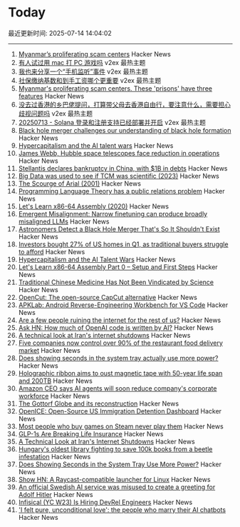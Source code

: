 # Today

最近更新时间: 2025-07-14 14:04:02

--- 
1. [Myanmar’s proliferating scam centers](https://asia.nikkei.com/static/vdata/infographics/myanmar-scam-centers/) Hacker News
2. [有人试过用 mac 打 PC 游戏吗](https://www.v2ex.com/t/1145007) v2ex 最热主题
3. [我也来分享一个“手机监听”事件](https://www.v2ex.com/t/1144996) v2ex 最热主题
4. [社保缴纳基数和到手工资哪个更重要](https://www.v2ex.com/t/1144989) v2ex 最热主题
5. [Myanmar's proliferating scam centers. These 'prisons' have three features](https://asia.nikkei.com/static/vdata/infographics/myanmar-scam-centers/) Hacker News
6. [没去过香港的乡巴佬提问，打算带父母去香港自由行，要注意什么，需要担心歧视问题吗](https://www.v2ex.com/t/1144987) v2ex 最热主题
7. [20250713 - Solana 登录和注册支持已经部署并开启](https://www.v2ex.com/t/1144985) v2ex 最热主题
8. [Black hole merger challenges our understanding of black hole formation](https://gizmodo.com/astronomers-detect-a-black-hole-merger-thats-so-massive-it-shouldnt-exist-2000628197) Hacker News
9. [Hypercapitalism and the AI talent wars](https://blog.johnluttig.com/p/hypercapitalism-and-the-ai-talent) Hacker News
10. [James Webb, Hubble space telescopes face reduction in operations](https://www.astronomy.com/science/james-webb-hubble-space-telescopes-face-reduction-in-operations-over-funding-shortfalls/) Hacker News
11. [Stellantis declares bankruptcy in China, with $1B in debts](https://www.italpassion.fr/en/stellantis/stellantis-declares-bankruptcy-in-china-with-1-billion-in-debts/) Hacker News
12. [Big Data was used to see if TCM was scientific (2023)](https://www.mcgill.ca/oss/article/medical-critical-thinking-health-and-nutrition/no-traditional-chinese-medicine-has-not-been-vindicated-science) Hacker News
13. [The Scourge of Arial (2001)](https://www.marksimonson.com/notebook/view/the-scourge-of-arial/) Hacker News
14. [Programming Language Theory has a public relations problem](https://happyfellow.bearblog.dev/programming-language-theory-has-a-public-relations-problem/) Hacker News
15. [Let's Learn x86-64 Assembly (2020)](https://gpfault.net/posts/asm-tut-0.txt.html) Hacker News
16. [Emergent Misalignment: Narrow finetuning can produce broadly misaligned LLMs](https://arxiv.org/abs/2502.17424) Hacker News
17. [Astronomers Detect a Black Hole Merger That's So It Shouldn't Exist](https://gizmodo.com/astronomers-detect-a-black-hole-merger-thats-so-massive-it-shouldnt-exist-2000628197) Hacker News
18. [Investors bought 27% of US homes in Q1, as traditional buyers struggle to afford](https://abcnews.go.com/Business/wireStory/investors-snap-growing-share-us-homes-traditional-buyers-123560969) Hacker News
19. [Hypercapitalism and the AI Talent Wars](https://blog.johnluttig.com/p/hypercapitalism-and-the-ai-talent) Hacker News
20. [Let's Learn x86-64 Assembly Part 0 – Setup and First Steps](https://gpfault.net/posts/asm-tut-0.txt.html) Hacker News
21. [Traditional Chinese Medicine Has Not Been Vindicated by Science](https://www.mcgill.ca/oss/article/medical-critical-thinking-health-and-nutrition/no-traditional-chinese-medicine-has-not-been-vindicated-science) Hacker News
22. [OpenCut: The open-source CapCut alternative](https://github.com/OpenCut-app/OpenCut) Hacker News
23. [APKLab: Android Reverse-Engineering Workbench for VS Code](https://github.com/APKLab/APKLab) Hacker News
24. [Are a few people ruining the internet for the rest of us?](https://www.theguardian.com/books/2025/jul/13/are-a-few-people-ruining-the-internet-for-the-rest-of-us) Hacker News
25. [Ask HN: How much of OpenAI code is written by AI?](https://news.ycombinator.com/item?id=44553379) Hacker News
26. [A technical look at Iran's internet shutdowns](https://zola.ink/blog/posts/a-technical-look-at-irans-internet-shutdown) Hacker News
27. [Five companies now control over 90% of the restaurant food delivery market](https://marketsaintefficient.substack.com/p/five-companies-now-control-over-90) Hacker News
28. [Does showing seconds in the system tray actually use more power?](https://www.lttlabs.com/blog/2025/07/11/does-showing-seconds-in-the-system-tray-actually-use-more-power) Hacker News
29. [Holographic ribbon aims to oust magnetic tape with 50-year life span and 200TB](https://www.tomshardware.com/pc-components/storage/holographic-ribbon-aims-to-oust-magnetic-tape-with-50-year-life-span-and-200tb-capacity-per-cartridge-holomem-says-optical-ribbon-based-carts-work-with-some-components-of-existing-systems-reducing-fricition) Hacker News
30. [Amazon CEO says AI agents will soon reduce company's corporate workforce](https://www.cbsnews.com/news/amazon-ceo-generative-ai-corporate-workforce/) Hacker News
31. [The Gottorf Globe and its reconstruction](https://gottorfer-globus.de/en/the-gottorf-globe) Hacker News
32. [OpenICE: Open-Source US Immigration Detention Dashboard](https://www.openice.org/) Hacker News
33. [Most people who buy games on Steam never play them](https://howtomarketagame.com/2025/06/03/most-people-who-buy-your-game-wont-play-it/) Hacker News
34. [GLP-1s Are Breaking Life Insurance](https://www.glp1digest.com/p/how-glp-1s-are-breaking-life-insurance) Hacker News
35. [A Technical Look at Iran's Internet Shutdowns](https://zola.ink/blog/posts/a-technical-look-at-irans-internet-shutdown) Hacker News
36. [Hungary's oldest library fighting to save 100k books from a beetle infestation](https://www.nbcnews.com/world/hungary/hungary-pannonhalma-archabbey-beetle-infestation-rcna218539) Hacker News
37. [Does Showing Seconds in the System Tray Use More Power?](https://www.lttlabs.com/blog/2025/07/11/does-showing-seconds-in-the-system-tray-actually-use-more-power) Hacker News
38. [Show HN: A Raycast-compatible launcher for Linux](https://github.com/ByteAtATime/raycast-linux) Hacker News
39. [An official Swedish AI service was misused to create a greeting for Adolf Hitler](https://iconofsweden.com/article/moderates-withdraw-ai-service-after-controversial-misuse) Hacker News
40. [Infisical (YC W23) Is Hiring DevRel Engineers](https://www.ycombinator.com/companies/infisical/jobs/qCrLiJb-developer-relations) Hacker News
41. ['I felt pure, unconditional love': the people who marry their AI chatbots](https://www.theguardian.com/tv-and-radio/2025/jul/12/i-felt-pure-unconditional-love-the-people-who-marry-their-ai-chatbots) Hacker News
